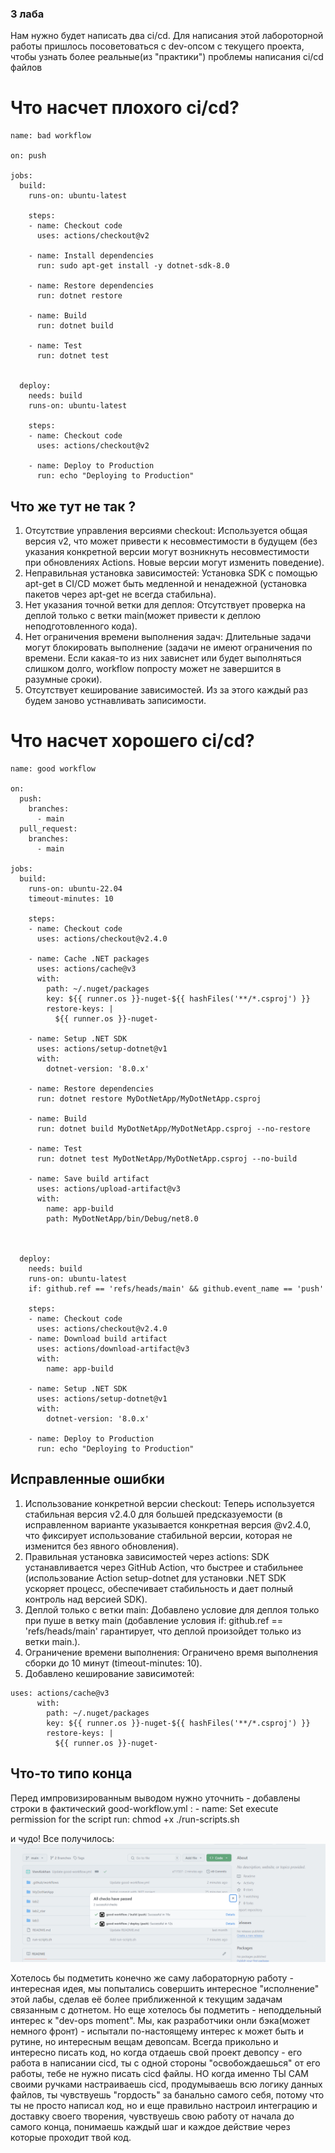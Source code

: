 ### 3 лаба ###

Нам нужно будет написать два ci/cd.
Для написания этой лабороторной работы пришлось посоветоваться с dev-опсом с текущего проекта, чтобы узнать более реальные(из "практики") проблемы написания ci/cd файлов
# Что насчет плохого ci/cd? #

```
name: bad workflow

on: push

jobs:
  build:
    runs-on: ubuntu-latest

    steps:
    - name: Checkout code
      uses: actions/checkout@v2

    - name: Install dependencies
      run: sudo apt-get install -y dotnet-sdk-8.0

    - name: Restore dependencies
      run: dotnet restore

    - name: Build
      run: dotnet build

    - name: Test
      run: dotnet test
    

  deploy:
    needs: build
    runs-on: ubuntu-latest

    steps:
    - name: Checkout code
      uses: actions/checkout@v2

    - name: Deploy to Production
      run: echo "Deploying to Production"
```
## Что же тут не так ? ##

1. Отсутствие управления версиями checkout: Используется общая версия v2, что может привести к несовместимости в будущем (без указания конкретной версии могут возникнуть несовместимости при обновлениях Actions. Новые версии могут изменить поведение).
2. Неправильная установка зависимостей: Установка SDK с помощью apt-get в CI/CD может быть медленной и ненадежной (установка пакетов через apt-get не всегда стабильна).
3. Нет указания точной ветки для деплоя: Отсутствует проверка на деплой только с ветки main(может привести к деплою неподготовленного кода).
4. Нет ограничения времени выполнения задач: Длительные задачи могут блокировать выполнение (задачи не имеют ограничения по времени. Если какая-то из них зависнет или будет выполняться слишком долго, workflow попросту может не завершится в разумные сроки).
5. Отсутствует кеширование зависимостей. Из за этого каждый раз будем заново устнавливать записимости.

# Что насчет хорошего  ci/cd? #


```
name: good workflow

on:
  push:
    branches:
      - main
  pull_request:
    branches:
      - main

jobs:
  build:
    runs-on: ubuntu-22.04
    timeout-minutes: 10

    steps:
    - name: Checkout code
      uses: actions/checkout@v2.4.0

    - name: Cache .NET packages
      uses: actions/cache@v3
      with:
        path: ~/.nuget/packages
        key: ${{ runner.os }}-nuget-${{ hashFiles('**/*.csproj') }}
        restore-keys: |
          ${{ runner.os }}-nuget-

    - name: Setup .NET SDK
      uses: actions/setup-dotnet@v1
      with:
        dotnet-version: '8.0.x'

    - name: Restore dependencies
      run: dotnet restore MyDotNetApp/MyDotNetApp.csproj

    - name: Build
      run: dotnet build MyDotNetApp/MyDotNetApp.csproj --no-restore

    - name: Test
      run: dotnet test MyDotNetApp/MyDotNetApp.csproj --no-build

    - name: Save build artifact
      uses: actions/upload-artifact@v3
      with:
        name: app-build
        path: MyDotNetApp/bin/Debug/net8.0

    

  deploy:
    needs: build
    runs-on: ubuntu-latest
    if: github.ref == 'refs/heads/main' && github.event_name == 'push'

    steps:
    - name: Checkout code
      uses: actions/checkout@v2.4.0
    - name: Download build artifact
      uses: actions/download-artifact@v3
      with:
        name: app-build

    - name: Setup .NET SDK
      uses: actions/setup-dotnet@v1
      with:
        dotnet-version: '8.0.x'

    - name: Deploy to Production
      run: echo "Deploying to Production"

```

## Исправленные ошибки ##

1. Использование конкретной версии checkout: Теперь используется стабильная версия v2.4.0 для большей предсказуемости (в исправленном варианте указывается конкретная версия @v2.4.0, что фиксирует использование стабильной версии, которая не изменится без явного обновления).
2. Правильная установка зависимостей через actions: SDK устанавливается через GitHub Action, что быстрее и стабильнее (использование Action setup-dotnet для установки .NET SDK ускоряет процесс, обеспечивает стабильность и дает полный контроль над версией SDK).
3. Деплой только с ветки main: Добавлено условие для деплоя только при пуше в ветку main (добавление условия if: github.ref == 'refs/heads/main' гарантирует, что деплой произойдет только из ветки main.).
4. Ограничение времени выполнения: Ограничено время выполнения сборки до 10 минут (timeout-minutes: 10).
5. Добавлено кеширование зависимотей:
```
uses: actions/cache@v3
      with:
        path: ~/.nuget/packages
        key: ${{ runner.os }}-nuget-${{ hashFiles('**/*.csproj') }}
        restore-keys: |
          ${{ runner.os }}-nuget-
```

## Что-то типо конца ##
Перед импровизированным выводом нужно уточнить - добавлены строки в фактический good-workflow.yml : - name: Set execute permission for the script
      run: chmod +x ./run-scripts.sh

и чудо! Все получилось:
![alt text](image.png)


Хотелось бы подметить конечно же саму лабораторную работу - интересная идея, мы попытались совершить интересное "исполнение" этой лабы, сделав её более приближенной к текущим задачам связанным с дотнетом. Но еще хотелось бы подметить - неподдельный интерес к "dev-ops moment". Мы, как разработчики онли бэка(может немного фронт) - испытали по-настоящему интерес к может быть и рутине, но интересным вещам девопсам. Всегда прикольно и интересно писать код, но когда отдаешь свой проект девопсу - его работа в написании cicd, ты с одной стороны "освобождаешься" от его работы, тебе не нужно писать cicd файлы. НО когда именно ТЫ САМ своими ручками настраиваешь cicd, продумываешь всю логику данных файлов, ты чувствуешь "гордость" за банально самого себя, потому что ты не просто написал код, но и еще правильно настроил интеграцию и доставку своего творения, чувствуешь свою работу от начала до самого конца, понимаешь каждый шаг и каждое действие через которые проходит твой код. 
